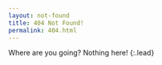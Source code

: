 ```yaml
---
layout: not-found
title: 404 Not Found!
permalink: 404.html
---
```


Where are you going? Nothing here! 
{:.lead}
